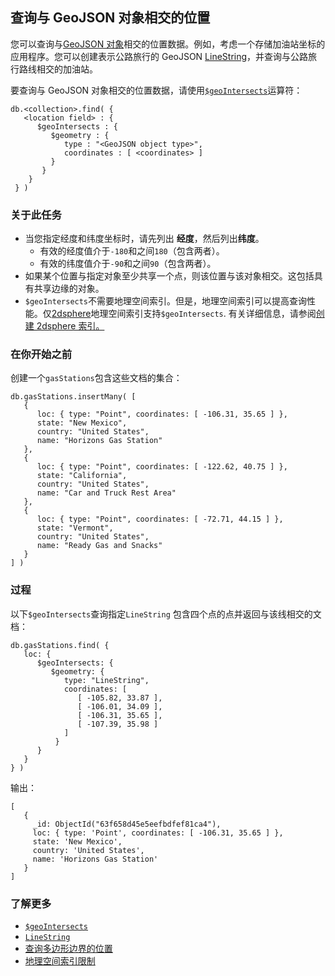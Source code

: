 ## 查询与 GeoJSON 对象相交的位置

您可以查询与[GeoJSON 对象](https://www.mongodb.com/docs/v7.0/reference/geojson/#std-label-geospatial-indexes-store-geojson)相交的位置数据。例如，考虑一个存储加油站坐标的应用程序。您可以创建表示公路旅行的 GeoJSON [LineString](https://www.mongodb.com/docs/v7.0/reference/geojson/#std-label-geojson-linestring)，并查询与公路旅行路线相交的加油站。

要查询与 GeoJSON 对象相交的位置数据，请使用[`$geoIntersects`](https://www.mongodb.com/docs/v7.0/reference/operator/query/geoIntersects/#mongodb-query-op.-geoIntersects)运算符：

```
db.<collection>.find( {
   <location field> : {
      $geoIntersects : {
         $geometry : {
            type : "<GeoJSON object type>",
            coordinates : [ <coordinates> ]
         }
       }
    }
 } )
```

### 关于此任务

- 当您指定经度和纬度坐标时，请先列出 **经度**，然后列出**纬度**。
  - 有效的经度值介于`-180`和之间`180`（包含两者）。
  - 有效的纬度值介于`-90`和之间`90`（包含两者）。
- 如果某个位置与指定对象至少共享一个点，则该位置与该对象相交。这包括具有共享边缘的对象。
- `$geoIntersects`不需要地理空间索引。但是，地理空间索引可以提高查询性能。仅[2dsphere](https://www.mongodb.com/docs/v7.0/core/indexes/index-types/geospatial/2dsphere/#std-label-2dsphere-index)地理空间索引支持`$geoIntersects`. 有关详细信息，请参阅[创建 2dsphere 索引。](https://www.mongodb.com/docs/v7.0/core/indexes/index-types/geospatial/2dsphere/create/#std-label-create-2dsphere-index)

### 在你开始之前

创建一个`gasStations`包含这些文档的集合：

```
db.gasStations.insertMany( [
   {
      loc: { type: "Point", coordinates: [ -106.31, 35.65 ] },
      state: "New Mexico",
      country: "United States",
      name: "Horizons Gas Station"
   },
   {
      loc: { type: "Point", coordinates: [ -122.62, 40.75 ] },
      state: "California",
      country: "United States",
      name: "Car and Truck Rest Area"
   },
   {
      loc: { type: "Point", coordinates: [ -72.71, 44.15 ] },
      state: "Vermont",
      country: "United States",
      name: "Ready Gas and Snacks"
   }
] )
```

### 过程

以下`$geoIntersects`查询指定`LineString` 包含四个点的点并返回与该线相交的文档：

```
db.gasStations.find( {
   loc: {
      $geoIntersects: {
         $geometry: {
            type: "LineString",
            coordinates: [
               [ -105.82, 33.87 ],
               [ -106.01, 34.09 ],
               [ -106.31, 35.65 ],
               [ -107.39, 35.98 ]
            ]
          }
      }
   }
} )
```

输出：

```
[
   {
     _id: ObjectId("63f658d45e5eefbdfef81ca4"),
     loc: { type: 'Point', coordinates: [ -106.31, 35.65 ] },
     state: 'New Mexico',
     country: 'United States',
     name: 'Horizons Gas Station'
   }
]
```

### 了解更多

- [`$geoIntersects`](https://www.mongodb.com/docs/v7.0/reference/operator/query/geoIntersects/#mongodb-query-op.-geoIntersects)
- [`LineString`](https://www.mongodb.com/docs/v7.0/reference/geojson/#std-label-geojson-linestring)
- [查询多边形边界的位置](https://www.mongodb.com/docs/v7.0/core/indexes/index-types/geospatial/2dsphere/query/geojson-bound-by-polygon/#std-label-2dsphere-query-geojson-objects-polygon)
- [地理空间索引限制](https://www.mongodb.com/docs/v7.0/core/indexes/index-types/geospatial/restrictions/#std-label-geospatial-restrictions)